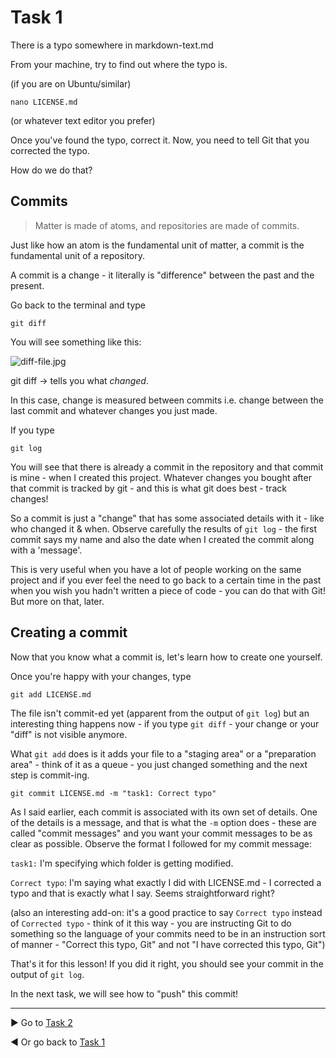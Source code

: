 # Task 1

There is a typo somewhere in markdown-text.md

From your machine, try to find out where the typo is.

(if you are on Ubuntu/similar)

`
nano LICENSE.md
`

(or whatever text editor you prefer)


Once you've found the typo, correct it. Now, you need to tell Git that you corrected the typo. 

How do we do that?

## Commits

> Matter is made of atoms, and repositories are made of commits.

Just like how an atom is the fundamental unit of matter, a commit is the fundamental unit of a repository.

A commit is a change - it literally is  "difference" between the past and the present.

Go back to the terminal and type 

`
git diff
`

You will see something like this: 

<img src="https://user-images.githubusercontent.com/32199592/98148787-08e45500-1ef3-11eb-8e43-69dd0c477b94.png" alt="diff-file.jpg"/>

git diff -> tells you what *changed*. 

In this case, change is measured between commits i.e. change between the last commit and whatever changes you just made.

If you type 

`
git log
`

You will see that there is already a commit in the repository and that commit is mine - when I created this project.
Whatever changes you bought after that commit is tracked by git - and this is what git does best - track changes!

So a commit is just a "change" that has some associated details with it - like who changed it & when. Observe carefully the results of `git log` - the first commit says my name and also the date when I created the commit along with a 'message'. 

This is very useful when you have a lot of people working on the same project and if you ever feel the need to go back to a certain time in the past when you wish you hadn't written a piece of code - you can do that with Git! But more on that, later.

## Creating a commit

Now that you know what a commit is, let's learn how to create one yourself.

Once you're happy with your changes, type

`
git add LICENSE.md
`

The file isn't commit-ed yet (apparent from the output of `git log`) but an interesting thing happens now - if you type `git diff` - your change or your "diff" is not visible anymore.

What `git add` does is it adds your file to a "staging area" or a "preparation area" - think of it as a queue - you just changed something and the next step is commit-ing.

`
git commit LICENSE.md -m "task1: Correct typo"
`

As I said earlier, each commit is associated with its own set of details. One of the details is a message, and that is what the `-m` option does - these are called "commit messages" and you want your commit messages to be as clear as possible. Observe the format I followed for my commit message:

`task1:` I'm specifying which folder is getting modified. 

`Correct typo`: I'm saying what exactly I did with LICENSE.md - I corrected a typo and that is exactly what I say. Seems straightforward right?

(also an interesting add-on: it's a good practice to say `Correct typo` instead of `Corrected typo` - think of it this way - you are instructing Git to do something so the language of your commits need to be in an instruction sort of manner - "Correct this typo, Git" and not "I have corrected this typo, Git")

That's it for this lesson! If you did it right, you should see your commit in the output of `git log`. 

In the next task, we will see how to "push" this commit!



------
:arrow_forward: Go to [Task 2](../task2/README.md)

:arrow_backward: Or go back to [Task 1](../task1/README.md) 